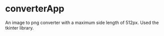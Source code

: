 # converterApp
An image to png converter with a maximum side length of 512px.
Used the tkinter library.
